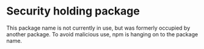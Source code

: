 # Security holding package

This package name is not currently in use, but was formerly occupied
by another package. To avoid malicious use, npm is hanging on to the
package name.


